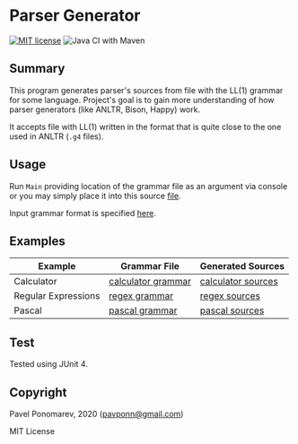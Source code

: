 # Parser Generator
[![MIT license](https://img.shields.io/badge/license-MIT-blue.svg)](https://github.com/pavponn/parser-generator/blob/master/LICENSE)
![Java CI with Maven](https://github.com/pavponn/parser-generator/workflows/Java%20CI%20with%20Maven/badge.svg)

## Summary
This program generates parser's sources from file with the LL(1) grammar for some language.
Project's goal is to gain more understanding of how parser generators (like ANLTR, Bison, Happy) work.

It accepts file with LL(1) written in the format that is quite close to the one used in ANLTR (`.g4` files). 

## Usage
Run `Main` providing location of the grammar file as an argument via console or you may simply place it into this source [file](https://github.com/pavponn/parser-generator/blob/master/src/main/java/Main.java).

Input grammar format is specified [here](https://github.com/pavponn/parser-generator/blob/master/src/main/java/ReaderParser.g4).

## Examples

|Example|Grammar File|Generated Sources |
|---|---|---|
|Calculator|[calculator grammar](https://github.com/pavponn/parser-generator/blob/master/src/main/resources/calculator)|[calculator sources](https://github.com/pavponn/parser-generator/tree/master/src/main/java/parser/calculator)   |
|Regular Expressions | [regex grammar](https://github.com/pavponn/parser-generator/blob/master/src/main/resources/regex)| [regex sources](https://github.com/pavponn/parser-generator/tree/master/src/main/java/parser/regex)  |
|Pascal   | [pascal grammar](https://github.com/pavponn/parser-generator/blob/master/src/main/resources/calculator)  |[pascal sources](https://github.com/pavponn/parser-generator/tree/master/src/main/java/parser/pascal)   |

## Test
Tested using JUnit 4.

## Copyright
Pavel Ponomarev, 2020 (pavponn@gmail.com)

MIT License
